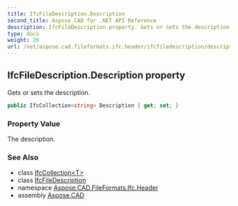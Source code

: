 ```yaml
---
title: IfcFileDescription.Description
second_title: Aspose.CAD for .NET API Reference
description: IfcFileDescription property. Gets or sets the description
type: docs
weight: 20
url: /net/aspose.cad.fileformats.ifc.header/ifcfiledescription/description/
---
```

## IfcFileDescription.Description property

Gets or sets the description.

```csharp
public IfcCollection<string> Description { get; set; }
```

### Property Value

The description.

### See Also

* class [IfcCollection&lt;T&gt;](../../../aspose.cad.fileformats.ifc/ifccollection-1/)
* class [IfcFileDescription](../)
* namespace [Aspose.CAD.FileFormats.Ifc.Header](../../ifcfiledescription/)
* assembly [Aspose.CAD](../../../)


